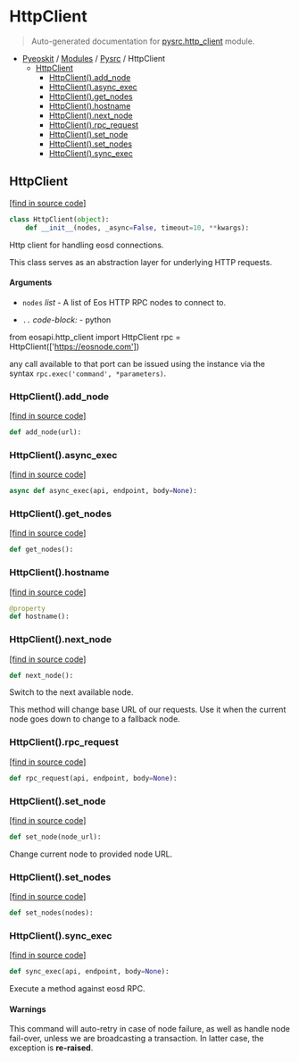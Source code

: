 # HttpClient

> Auto-generated documentation for [pysrc.http_client](https://github.com/fullon-labs/pyflonkit/blob/master/pysrc/http_client.py) module.

- [Pyeoskit](../README.md#pyflonkit-index) / [Modules](../MODULES.md#pyflonkit-modules) / [Pysrc](index.md#pysrc) / HttpClient
    - [HttpClient](#httpclient)
        - [HttpClient().add_node](#httpclientadd_node)
        - [HttpClient().async_exec](#httpclientasync_exec)
        - [HttpClient().get_nodes](#httpclientget_nodes)
        - [HttpClient().hostname](#httpclienthostname)
        - [HttpClient().next_node](#httpclientnext_node)
        - [HttpClient().rpc_request](#httpclientrpc_request)
        - [HttpClient().set_node](#httpclientset_node)
        - [HttpClient().set_nodes](#httpclientset_nodes)
        - [HttpClient().sync_exec](#httpclientsync_exec)

## HttpClient

[[find in source code]](https://github.com/fullon-labs/pyflonkit/blob/master/pysrc/http_client.py#L23)

```python
class HttpClient(object):
    def __init__(nodes, _async=False, timeout=10, **kwargs):
```

Http client for handling eosd connections.

This class serves as an abstraction layer for underlying HTTP requests.

#### Arguments

- `nodes` *list* - A list of Eos HTTP RPC nodes to connect to.

- `..` *code-block:* - python

from eosapi.http_client import HttpClient
rpc = HttpClient(['https://eosnode.com'])

any call available to that port can be issued using the instance
via the syntax ``rpc.exec('command', *parameters)``.

### HttpClient().add_node

[[find in source code]](https://github.com/fullon-labs/pyflonkit/blob/master/pysrc/http_client.py#L68)

```python
def add_node(url):
```

### HttpClient().async_exec

[[find in source code]](https://github.com/fullon-labs/pyflonkit/blob/master/pysrc/http_client.py#L139)

```python
async def async_exec(api, endpoint, body=None):
```

### HttpClient().get_nodes

[[find in source code]](https://github.com/fullon-labs/pyflonkit/blob/master/pysrc/http_client.py#L65)

```python
def get_nodes():
```

### HttpClient().hostname

[[find in source code]](https://github.com/fullon-labs/pyflonkit/blob/master/pysrc/http_client.py#L83)

```python
@property
def hostname():
```

### HttpClient().next_node

[[find in source code]](https://github.com/fullon-labs/pyflonkit/blob/master/pysrc/http_client.py#L72)

```python
def next_node():
```

Switch to the next available node.

This method will change base URL of our requests.
Use it when the current node goes down to change to a fallback node.

### HttpClient().rpc_request

[[find in source code]](https://github.com/fullon-labs/pyflonkit/blob/master/pysrc/http_client.py#L87)

```python
def rpc_request(api, endpoint, body=None):
```

### HttpClient().set_node

[[find in source code]](https://github.com/fullon-labs/pyflonkit/blob/master/pysrc/http_client.py#L79)

```python
def set_node(node_url):
```

Change current node to provided node URL.

### HttpClient().set_nodes

[[find in source code]](https://github.com/fullon-labs/pyflonkit/blob/master/pysrc/http_client.py#L59)

```python
def set_nodes(nodes):
```

### HttpClient().sync_exec

[[find in source code]](https://github.com/fullon-labs/pyflonkit/blob/master/pysrc/http_client.py#L93)

```python
def sync_exec(api, endpoint, body=None):
```

Execute a method against eosd RPC.

#### Warnings

This command will auto-retry in case of node failure, as well as handle
node fail-over, unless we are broadcasting a transaction.
In latter case, the exception is **re-raised**.
